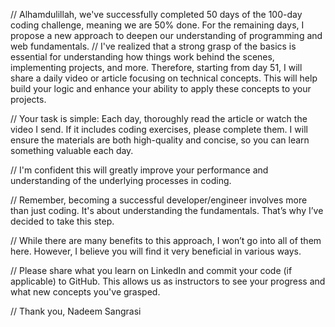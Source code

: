 // Alhamdulillah, we've successfully completed 50 days of the 100-day coding challenge, meaning we are 50% done. For the remaining days, I propose a new approach to deepen our understanding of programming and web fundamentals.
// I've realized that a strong grasp of the basics is essential for understanding how things work behind the scenes, implementing projects, and more. Therefore, starting from day 51, I will share a daily video or article focusing on technical concepts. This will help build your logic and enhance your ability to apply these concepts to your projects.

// Your task is simple: Each day, thoroughly read the article or watch the video I send. If it includes coding exercises, please complete them. I will ensure the materials are both high-quality and concise, so you can learn something valuable each day.

// I'm confident this will greatly improve your performance and understanding of the underlying processes in coding.

// Remember, becoming a successful developer/engineer involves more than just coding. It's about understanding the fundamentals. That’s why I’ve decided to take this step.

// While there are many benefits to this approach, I won’t go into all of them here. However, I believe you will find it very beneficial in various ways.

// Please share what you learn on LinkedIn and commit your code (if applicable) to GitHub. This allows us as instructors to see your progress and what new concepts you've grasped.

// Thank you, Nadeem Sangrasi
